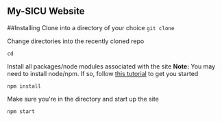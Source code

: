 ## My-SICU Website

##Installing
Clone into a directory of your choice
`git clone`

Change directories into the recently cloned repo

`cd `

Install all packages/node modules associated with the site
**Note:** You may need to install node/npm. If so, follow [this tutorial](http://blog.teamtreehouse.com/install-node-js-npm-mac) to get you started

`npm install`

Make sure you're in the directory and start up the site

`npm start`